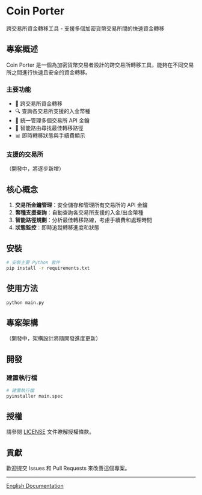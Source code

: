 # Coin Porter

跨交易所資金轉移工具 - 支援多個加密貨幣交易所間的快速資金轉移

## 專案概述

Coin Porter 是一個為加密貨幣交易者設計的跨交易所轉移工具，能夠在不同交易所之間進行快速且安全的資金轉移。

### 主要功能

- 🔄 跨交易所資金轉移
- 🔍 查詢各交易所支援的入金幣種
- 🔑 統一管理多個交易所 API 金鑰
- 💱 智能路由尋找最佳轉移路徑
- 📊 即時轉移狀態與手續費顯示

### 支援的交易所

（開發中，將逐步新增）

## 核心概念

1. **交易所金鑰管理**：安全儲存和管理所有交易所的 API 金鑰
2. **幣種支援查詢**：自動查詢各交易所支援的入金/出金幣種
3. **智能路徑規劃**：分析最佳轉移路線，考慮手續費和處理時間
4. **狀態監控**：即時追蹤轉移進度和狀態

## 安裝

```bash
# 安裝主要 Python 套件
pip install -r requirements.txt
```

## 使用方法

```bash
python main.py
```

## 專案架構

（開發中，架構設計將隨開發進度更新）

## 開發

### 建置執行檔

```bash
# 建置執行檔
pyinstaller main.spec
```

## 授權

請參閱 [LICENSE](LICENSE) 文件瞭解授權條款。

## 貢獻

歡迎提交 Issues 和 Pull Requests 來改善這個專案。

---

[English Documentation](README.md)